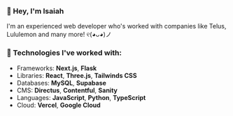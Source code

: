 ### 👋 Hey, I'm Isaiah

I'm an experienced web developer who's worked with companies like Telus, Lululemon and many more! ୧(◕ᴗ◕)ノ

### 🔨 Technologies I've worked with:
- Frameworks: **Next.js**, **Flask**
- Libraries: **React**, **Three.js**, **Tailwinds CSS**
- Databases: **MySQL**, **Supabase**
- CMS: **Directus**, **Contentful**, **Sanity**
- Languages: **JavaScript**, **Python**, **TypeScript**
- Cloud: **Vercel**, **Google Cloud**

